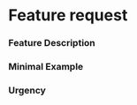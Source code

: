 # Feature request

<!-- Please fill out the fields below the best you can -->
### Feature Description
<!-- Insert Description of your desired feature here -->

### Minimal Example
<!-- Provide minimal example of the problem your feature might solve-->

### Urgency
<!-- Is this feature a big need in your project? If that is the case let us know -->
